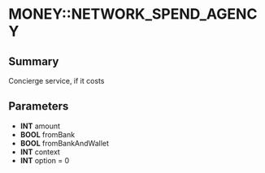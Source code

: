 # MONEY::NETWORK_SPEND_AGENCY

## Summary
Concierge service, if it costs

## Parameters
* **INT** amount
* **BOOL** fromBank
* **BOOL** fromBankAndWallet
* **INT** context
* **INT** option = 0